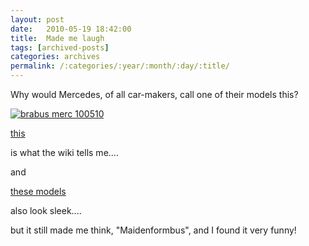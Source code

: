 ```yaml
---
layout: post
date:	2010-05-19 18:42:00
title:  Made me laugh
tags: [archived-posts]
categories: archives
permalink: /:categories/:year/:month/:day/:title/
---
```

Why would Mercedes, of all car-makers, call one of their models this?


<a href="http://s967.photobucket.com/albums/ae160/pedoral/?action=view&current=IMG_5129.jpg" target="_blank"><img src="http://i967.photobucket.com/albums/ae160/pedoral/IMG_5129.jpg" border="0" alt="brabus merc 100510"></a>


<a href="http://en.wikipedia.org/wiki/Brabus"> this </a>

is what the wiki tells me....

and 

<a href="http://www.netcarshow.com/brabus/2010-mercedes-benz_sl65_amg_black_series/"> these models </a>

also look sleek....

but it still made me think, "Maidenformbus", and I found it very funny!
